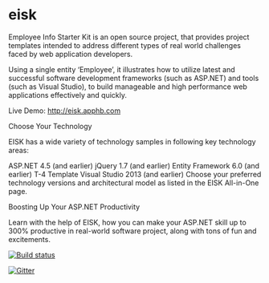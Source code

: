 # eisk
Employee Info Starter Kit is an open source project, that provides project templates intended to address different types of real world challenges faced by web application developers.

Using a single entity ‘Employee’, it illustrates how to utilize latest and successful software development frameworks (such as ASP.NET) and tools (such as Visual Studio), to build manageable and high performance web applications effectively and quickly.

Live Demo: http://eisk.apphb.com

Choose Your Technology

EISK has a wide variety of technology samples in following key technology areas:

ASP.NET 4.5 (and earlier) jQuery 1.7 (and earlier) Entity Framework 6.0 (and earlier) T-4 Template Visual Studio 2013 (and earlier) Choose your preferred technology versions and architectural model as listed in the EISK All-in-One page.

Boosting Up Your ASP.NET Productivity

Learn with the help of EISK, how you can make your ASP.NET skill up to 300% productive in real-world software project, along with tons of fun and excitements.

[![Build status](https://ci.appveyor.com/api/projects/status/url23gvc7gln275o?svg=true)](https://ci.appveyor.com/project/joycsc/eisk)

[![Gitter](https://badges.gitter.im/Join%20Chat.svg)](https://gitter.im/joycsc/eisk?utm_source=badge&utm_medium=badge&utm_campaign=pr-badge)
